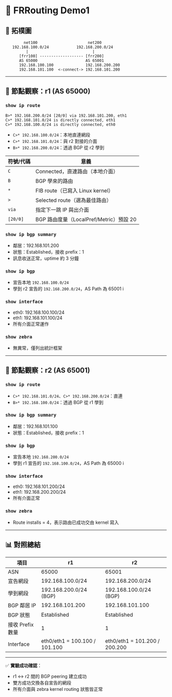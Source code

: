 
# 🧠 FRRouting Demo1 

## 📡 拓樸圖

```
        net100                      net200
   192.168.100.0/24            192.168.200.0/24
         |                            |                   
      [frr100] ------------------- [frr200] 
      AS 65000                     AS 65001
      192.168.100.100              192.168.200.200
      192.168.101.100  <-connect-> 192.168.101.200
```

---

## 📘 節點觀察：r1 (AS 65000)

### `show ip route`
```
B>* 192.168.200.0/24 [20/0] via 192.168.101.200, eth1
C>* 192.168.101.0/24 is directly connected, eth1
C>* 192.168.100.0/24 is directly connected, eth0
```

- `C>* 192.168.100.0/24`：本地直連網段
- `C>* 192.168.101.0/24`：與 r2 對接的介面
- `B>* 192.168.200.0/24`：透過 BGP 從 r2 學到

| 符號/代碼    | 意義                              |
| -------- | ------------------------------- |
| `C`      | Connected，直連路由（本地介面）            |
| `B`      | BGP 學來的路由                       |
| `*`      | FIB route（已寫入 Linux kernel）     |
| `>`      | Selected route（選為最佳路由）          |
| `via`    | 指定下一跳 IP 與出介面                   |
| `[20/0]` | BGP 路由度量（LocalPref/Metric）預設 20 |


### `show ip bgp summary`
- 鄰居：192.168.101.200
- 狀態：Established，接收 prefix：1
- 訊息收送正常，uptime 約 3 分鐘

### `show ip bgp`
- 宣告本地 `192.168.100.0/24`
- 學到 r2 宣告的 `192.168.200.0/24`，AS Path 為 65001 i

### `show interface`
- eth0: 192.168.100.100/24
- eth1: 192.168.101.100/24
- 所有介面正常運作

### `show zebra`
- 無異常，僅列出統計框架

---

## 📘 節點觀察：r2 (AS 65001)

### `show ip route`
- `C>* 192.168.101.0/24`、`C>* 192.168.200.0/24`：直連
- `B>* 192.168.100.0/24`：透過 BGP 從 r1 學到

### `show ip bgp summary`
- 鄰居：192.168.101.100
- 狀態：Established，接收 prefix：1

### `show ip bgp`
- 宣告本地 `192.168.200.0/24`
- 學到 r1 宣告的 `192.168.100.0/24`，AS Path 為 65000 i

### `show interface`
- eth0: 192.168.101.200/24
- eth1: 192.168.200.200/24
- 所有介面正常

### `show zebra`
- Route installs = 4，表示路由已成功交由 kernel 寫入

---

## 📊 對照總結

| 項目             | r1                            | r2                            |
|------------------|-------------------------------|-------------------------------|
| ASN              | 65000                         | 65001                         |
| 宣告網段         | 192.168.100.0/24              | 192.168.200.0/24              |
| 學到網段         | 192.168.200.0/24 (BGP)        | 192.168.100.0/24 (BGP)        |
| BGP 鄰居 IP      | 192.168.101.200               | 192.168.101.100               |
| BGP 狀態         | Established                   | Established                   |
| 接收 Prefix 數量 | 1                             | 1                             |
| Interface        | eth0/eth1 = 100.100 / 101.100 | eth0/eth1 = 101.200 / 200.200 |

---

✅ **實驗成功確認**：
- r1 ↔ r2 間的 BGP peering 建立成功
- 雙方成功交換各自宣告的網段
- 所有介面與 zebra kernel routing 狀態皆正常
